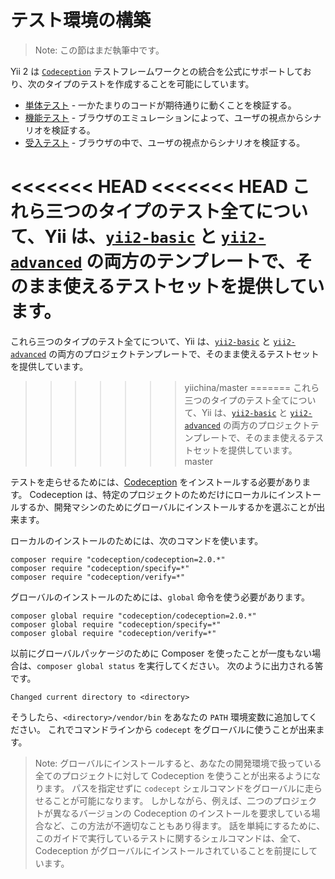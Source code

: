 テスト環境の構築
================

> Note: この節はまだ執筆中です。

Yii 2 は [`Codeception`](https://github.com/Codeception/Codeception) テストフレームワークとの統合を公式にサポートしており、次のタイプのテストを作成することを可能にしています。

- [単体テスト](test-unit.md) - 一かたまりのコードが期待通りに動くことを検証する。
- [機能テスト](test-functional.md) - ブラウザのエミュレーションによって、ユーザの視点からシナリオを検証する。
- [受入テスト](test-acceptance.md) - ブラウザの中で、ユーザの視点からシナリオを検証する。

<<<<<<< HEAD
<<<<<<< HEAD
これら三つのタイプのテスト全てについて、Yii は、[`yii2-basic`](https://github.com/yiisoft/yii2/tree/master/apps/basic) と [`yii2-advanced`](https://github.com/yiisoft/yii2/tree/master/apps/advanced) の両方のテンプレートで、そのまま使えるテストセットを提供しています。
=======
これら三つのタイプのテスト全てについて、Yii は、[`yii2-basic`](https://github.com/yiisoft/yii2-app-basic) と [`yii2-advanced`](https://github.com/yiisoft/yii2-app-advanced) の両方のプロジェクトテンプレートで、そのまま使えるテストセットを提供しています。
>>>>>>> yiichina/master
=======
これら三つのタイプのテスト全てについて、Yii は、[`yii2-basic`](https://github.com/yiisoft/yii2-app-basic) と [`yii2-advanced`](https://github.com/yiisoft/yii2-app-advanced) の両方のプロジェクトテンプレートで、そのまま使えるテストセットを提供しています。
>>>>>>> master

テストを走らせるためには、[Codeception](https://github.com/Codeception/Codeception) をインストールする必要があります。
Codeception は、特定のプロジェクトのためだけにローカルにインストールするか、開発マシンのためにグローバルにインストールするかを選ぶことが出来ます。

ローカルのインストールのためには、次のコマンドを使います。

```
composer require "codeception/codeception=2.0.*"
composer require "codeception/specify=*"
composer require "codeception/verify=*"
```

グローバルのインストールのためには、`global` 命令を使う必要があります。

```
composer global require "codeception/codeception=2.0.*"
composer global require "codeception/specify=*"
composer global require "codeception/verify=*"
```

以前にグローバルパッケージのために Composer を使ったことが一度もない場合は、`composer global status` を実行してください。
次のように出力される筈です。

```
Changed current directory to <directory>
```

そうしたら、`<directory>/vendor/bin` をあなたの `PATH` 環境変数に追加してください。
これでコマンドラインから `codecept` をグローバルに使うことが出来ます。

> Note: グローバルにインストールすると、あなたの開発環境で扱っている全てのプロジェクトに対して Codeception を使うことが出来るようになります。
  パスを指定せずに `codecept` シェルコマンドをグローバルに走らせることが可能になります。
  しかしながら、例えば、二つのプロジェクトが異なるバージョンの Codeception のインストールを要求している場合など、この方法が不適切なこともあり得ます。
  話を単純にするために、このガイドで実行しているテストに関するシェルコマンドは、全て、Codeception がグローバルにインストールされていることを前提にしています。
